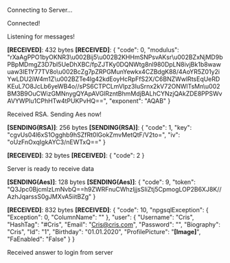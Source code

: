 Connecting to Server...

Connected!

Listening for messages!

**[RECEIVED]**: 432 bytes
**[RECEIVED]**: {
  "code": 0,
  "modulus": "rXaAgPPO1byOKNR3\u002Bij5\u002B2KHHmSNPsvAKsr\u002BZxNjMD9bPBpMDmgZ3D7bI5UeDhXBC/fpZJTKy0DQNWtg8nl980DpLN8ivjBk1b8wawuaw3IE1Y77TV8o\u002BcZg7pZRPGMunYewkx4CZBdgK88/4AoYR5Z01y2iYwLDU2iW4m1Z\u002BZTe4lg42kdEoyHcRpFfS2X/C6BNZWwlRtsEqUeRDKEuL7O8JcLb6yeWB4o//sPS6CTPCLmVlpz3IuSrnx2kV72ONWlTsMn\u002BM3B9OuCWizGMNnygQYApAVGlRzntBhmMdjBALhCYNzjQAkZDE8PPSWvAVYWPlu1CPhHTw4tPUKPvHQ==",
  "exponent": "AQAB"
}

Received RSA. Sending Aes now!

**[SENDING(RSA)]**: 256 bytes
**[SENDING(RSA)]**: {
  "code": 1,
  "key": "cgvUs04l6xS1Ogghb9hSZfRt0lGokZmvMetQtF/V2to=",
  "iv": "oUzFnOxqIgkAYC3/nEWTxQ=="
}

**[RECEIVED]**: 32 bytes
**[RECEIVED]**: {
  "code": 2
}

Server is ready to receive data

**[SENDING(Aes)]**: 128 bytes
**[SENDING(Aes)]**: {
  "code": 9,
  "token": "Q3Jpc0BjcmlzLmNvbQ==h9ZWRFnuCWhzIjjsSIiZtj5CpmogLOP2B6XJ8K//AzhJqarssS0gJMXvA5iitBZg"
}

**[RECEIVED]**: 832 bytes
**[RECEIVED]**: {
  "code": 10,
  "npgsqlException": {
    "Exception": 0,
    "ColumnName": ""
  },
  "user": {
    "Username": "Cris",
    "HashTag": "#Cris",
    "Email": "Cris@cris.com",
    "Password": "",
    "Biography": "Cris",
    "Id": "1",
    "Birthday": "01.01.2020",
    "ProfilePicture": "**[Image]**",
    "FaEnabled": "False"
  }
}

Received answer to login from server

